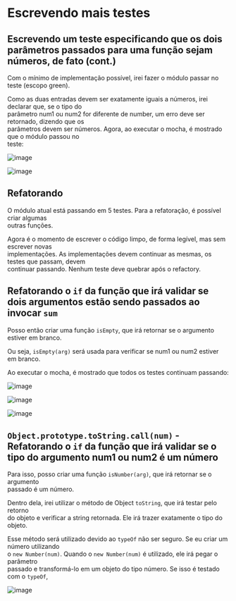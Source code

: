 # Escrevendo mais testes 

## Escrevendo um teste especificando que os dois parâmetros passados para uma função sejam números, de fato (cont.) 
Com o mínimo de implementação possível, irei fazer o módulo passar no teste (escopo green).  

Como as duas entradas devem ser exatamente iguais a números, irei declarar que, se o tipo do  
parâmetro num1 ou num2 for diferente de number, um erro deve ser retornado, dizendo que os  
parâmetros devem ser números. Agora, ao executar o mocha, é mostrado que o módulo passou no  
teste:  

![image](https://user-images.githubusercontent.com/29297788/33516938-09464d5e-d762-11e7-9a23-f00dde33367c.png)

![image](https://user-images.githubusercontent.com/29297788/33516943-123d9f70-d762-11e7-887c-aa98a43afb5f.png)

## Refatorando 
O módulo atual está passando em 5 testes. Para a refatoração, é possível criar algumas  
outras funções.  

Agora é o momento de escrever o código limpo, de forma legível, mas sem escrever novas  
implementações. As implementações devem continuar as mesmas, os testes que passam, devem  
continuar passando. Nenhum teste deve quebrar após o refactory.  

## Refatorando o `if` da função que irá validar se dois argumentos estão sendo passados ao invocar `sum` 
Posso então criar uma função `isEmpty`, que irá retornar se o argumento estiver em branco.  

Ou seja, `isEmpty(arg)` será usada para verificar se num1 ou num2 estiver em branco.  

Ao executar o mocha, é mostrado que todos os testes continuam passando:  

![image](https://user-images.githubusercontent.com/29297788/33516990-dfafc406-d762-11e7-96aa-e1caf721a19e.png)

![image](https://user-images.githubusercontent.com/29297788/33517000-108cf9fe-d763-11e7-8ae3-e23923d0423c.png)

![image](https://user-images.githubusercontent.com/29297788/33517009-3c4e7522-d763-11e7-80b9-8673cc4353c2.png)

## `Object.prototype.toString.call(num)` - Refatorando o `if` da função que irá validar se o tipo do argumento num1 ou num2 é um número  
Para isso, posso criar uma função `isNumber(arg)`, que irá retornar se o argumento  
passado é um número.  

Dentro dela, irei utilizar o método de Object `toString`, que irá testar pelo retorno  
do objeto e verificar a string retornada. Ele irá trazer exatamente o tipo do objeto.  

Esse método será utilizado devido ao `typeOf` não ser seguro. Se eu criar um número utilizando  
o `new Number(num)`. Quando o `new Number(num)` é utilizado, ele irá pegar o parâmetro  
passado e transformá-lo em um objeto do tipo número. Se isso é testado com o `typeOf`,  

![image](https://user-images.githubusercontent.com/29297788/33517079-be85c800-d764-11e7-8111-b628bf8f0ed1.png)

